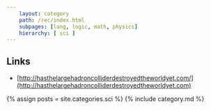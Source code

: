 ```yaml
---
    layout: category
    path: /rec/index.html
    subpages: [lang, logic, math, physics]
    hierarchy: [ sci ]
---
```


Links
-----

- [http://hasthelargehadroncolliderdestroyedtheworldyet.com/](http://hasthelargehadroncolliderdestroyedtheworldyet.com)

{% assign posts = site.categories.sci %}
{% include category.md %}
